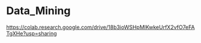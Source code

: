 # Data_Mining

https://colab.research.google.com/drive/18b3ioWSHpMlKwkeUrfX2vfO7eFATgXHe?usp=sharing
